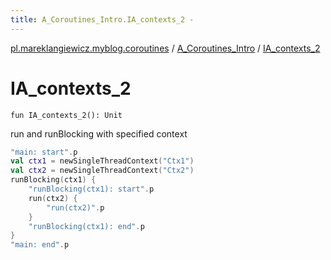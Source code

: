 ```yaml
---
title: A_Coroutines_Intro.IA_contexts_2 - 
---
```


[pl.mareklangiewicz.myblog.coroutines](../index.md) / [A_Coroutines_Intro](index.md) / [IA_contexts_2](.)

# IA_contexts_2

`fun IA_contexts_2(): Unit`

run and runBlocking with specified context

``` kotlin
"main: start".p
val ctx1 = newSingleThreadContext("Ctx1")
val ctx2 = newSingleThreadContext("Ctx2")
runBlocking(ctx1) {
    "runBlocking(ctx1): start".p
    run(ctx2) {
        "run(ctx2)".p
    }
    "runBlocking(ctx1): end".p
}
"main: end".p
```

